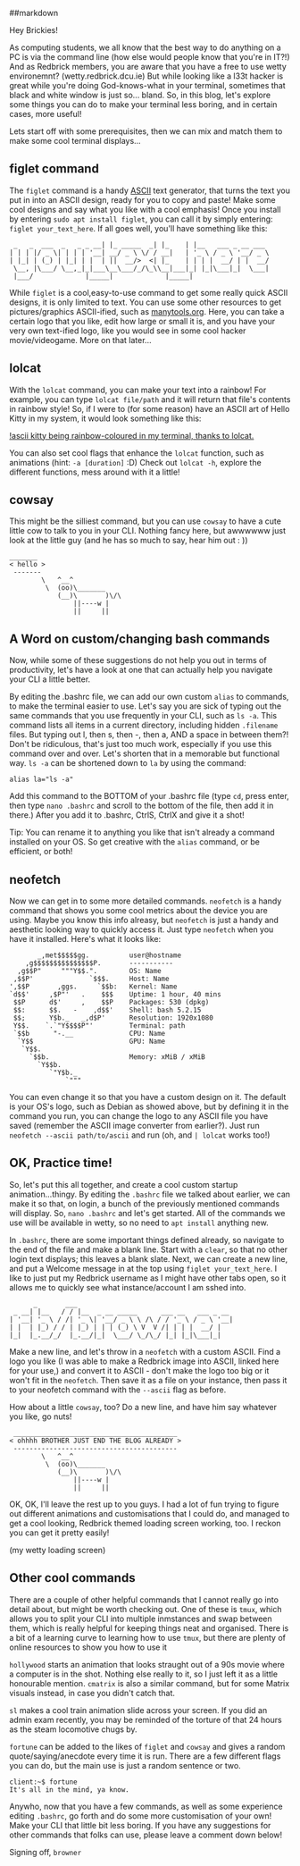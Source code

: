 ##markdown

Hey Brickies!

As computing students, we all know that the best way to do anything on a PC is via the command line (how else would people know that you're in IT?!) And as Redbrick members, you are aware that you have a free to use wetty environemnt? (wetty.redbrick.dcu.ie)
But while looking like a l33t hacker is great while you're doing God-knows-what in your terminal, sometimes that black and white window is just so... bland. 
So, in this blog, let's explore some things you can do to make your terminal less boring, and in certain cases, more useful! 

Lets start off with some prerequisites, then we can mix and match them to make some cool terminal displays...


 ## figlet command

The `figlet` command is a handy [ASCII](https://en.wikipedia.org/wiki/ASCII) text generator, that turns the text you put in into an ASCII design, ready for you to copy and paste! Make some cool designs and say what you like with a cool emphasis! Once you install by entering `sudo apt install figlet`, you can call it by simply entering: `figlet your_text_here`. If all goes well, you'll have something like this:

```
 _   _  ___  _   _ _ __| |_ _____  _| |_    | |__   ___ _ __ ___
| | | |/ _ \| | | | '__| __/ _ \ \/ / __|   | '_ \ / _ \ '__/ _ \
| |_| | (_) | |_| | |  | ||  __/>  <| |_    | | | |  __/ | |  __/
 \__, |\___/ \__,_|_|___\__\___/_/\_\\__|___|_| |_|\___|_|  \___|
 |___/             |_____|             |_____|
```

While `figlet` is a cool,easy-to-use command to get some really quick ASCII designs, it is only limited to text. You can use some other resources to get pictures/graphics ASCII-ified, such as [manytools.org](https://manytools.org/hacker-tools/convert-images-to-ascii-art/). Here, you can take a certain logo that you like, edit how large or small it is, and you have your very own text-ified logo, like you would see in some cool hacker movie/videogame. More on that later...

## lolcat

With the `lolcat` command, you can make your text into a rainbow! For example, you can type `lolcat file/path` and it will return that file's contents in rainbow style! So, if I were to (for some reason) have an ASCII art of Hello Kitty in my system, it would look something like this:

[!ascii kitty being rainbow-coloured in my terminal, thanks to lolcat. ](/res/ascii-kitty.png)

You can also set cool flags that enhance the `lolcat` function, such as animations (hint: `-a [duration]` :D) Check out `lolcat -h`, explore the different functions, mess around with it a little! 


## cowsay

This might be the silliest command, but you can use `cowsay` to have a cute little cow to talk to you in your CLI. Nothing fancy here, but awwwwww just look at the little guy (and he has so much to say, hear him out : ))

```
_______
< hello >
 -------
        \   ^__^
         \  (oo)\_______
            (__)\       )\/\
                ||----w |
                ||     ||
```

## A Word on custom/changing bash commands

Now, while some of these suggestions do not help you out in terms of productivity, let's have a look at one that can actually help you navigate your CLI a little better.

By editing the .bashrc file, we can add our own custom `alias` to commands, to make the terminal easier to use. Let's say you are sick of typing out the same commands that you use frequently in your CLI, such as `ls -a`. This command lists all items in a current directory, including hidden `.filename` files. But typing out l, then s, then -, then a, AND a space in between them?! Don't be ridiculous, that's just too much work, especially if you use this command over and over. Let's shorten that in a memorable but functional way. `ls -a` can be shortened down to `la` by using the command: 

`alias la="ls -a"`

Add this command to the BOTTOM of your .bashrc file (type `cd`, press enter, then type `nano .bashrc` and scroll to the bottom of the file, then add it in there.) After you add it to .bashrc, CtrlS, CtrlX and give it a shot! 

Tip: You can rename it to anything you like that isn't already a command installed on your OS. So get creative with the `alias` command, or be efficient, or both! 

## neofetch
Now we can get in to some more detailed commands. `neofetch` is a handy command that shows you some cool metrics about the device you are using. Maybe you know this info alreasy, but `neofetch` is just a handy and aesthetic looking way to quickly access it. Just type `neofetch` when you have it installed. Here's what it looks like: 

```
       _,met$$$$$gg.          user@hostname
    ,g$$$$$$$$$$$$$$$P.       -----------
  ,g$$P"     """Y$$.".        OS: Name
 ,$$P'              `$$$.     Host: Name
',$$P       ,ggs.     `$$b:   Kernel: Name
`d$$'     ,$P"'   .    $$$    Uptime: 1 hour, 40 mins
 $$P      d$'     ,    $$P    Packages: 530 (dpkg)
 $$:      $$.   -    ,d$$'    Shell: bash 5.2.15
 $$;      Y$b._   _,d$P'      Resolution: 1920x1080
 Y$$.    `.`"Y$$$$P"'         Terminal: path
 `$$b      "-.__              CPU: Name
  `Y$$                        GPU: Name
   `Y$$.                      
     `$$b.                    Memory: xMiB / xMiB
       `Y$$b.
          `"Y$b._
              `"""
```


You can even change it so that you have a custom design on it. The default is your OS's logo, such as Debian as showed above, but by defining it in the command you run, you can change the logo to any ASCII file you have saved (remember the ASCII image converter from earlier?). Just run `neofetch --ascii path/to/ascii` and run (oh, and  `| lolcat` works too!)


## OK, Practice time!
So, let's put this all together, and create a cool custom startup animation...thingy. By editing the `.bashrc` file we talked about earlier, we can make it so that, on login, a bunch of the previously mentioned commands will display. So, `nano .bashrc` and let's get started. All of the commands we use will be available in wetty, so no need to `apt install` anything new. 

In `.bashrc`, there are some important things defined already, so navigate to the end of the file and make a blank line. Start with a `clear`, so that no other login text displays; this leaves a blank slate. Next, we can create a new line, and put a Welcome message in at the top using `figlet your_text_here`. I like to just put my Redbrick username as I might have other tabs open, so it allows me to quickly see what instance/account I am sshed into. 

```
      _       ___
 _ __| |__   / / |__  _ __ _____      ___ __   ___ _ __
| '__| '_ \ / /| '_ \| '__/ _ \ \ /\ / / '_ \ / _ \ '__|
| |  | |_) / / | |_) | | | (_) \ V  V /| | | |  __/ |
|_|  |_.__/_/  |_.__/|_|  \___/ \_/\_/ |_| |_|\___|_|
```
Make a new line, and let's throw in a `neofetch` with a custom ASCII. Find a logo you like (I was able to make a Redbrick image into ASCII, linked here for your use,) and convert it to ASCII - don't make the logo too big or it won't fit in the `neofetch`. Then save it as a file on your instance, then pass it to your neofetch command with the `--ascii` flag as before. 

How about a little `cowsay`, too? Do a new line, and have him say whatever you like, go nuts!

```
 _________________________________________
< ohhhh BROTHER JUST END THE BLOG ALREADY >
 -----------------------------------------
        \   ^__^
         \  (oo)\_______
            (__)\       )\/\
                ||----w |
                ||     ||
```

OK, OK, I'll leave the rest up to you guys. I had a lot of fun trying to figure out different animations and customisations that I could do, and managed to get a cool looking, Redbrick themed loading screen working, too. I reckon you can get it pretty easily!

(my wetty loading screen)

## Other cool commands
There are a couple of other helpful commands that I cannot really go into detail about, but might be worth checking out. One of these is `tmux`, which allows you to split your CLI into multiple inmstances and swap between them, which is really helpful for keeping things neat and organised. There is a bit of a learning curve to learning how to use `tmux`, but there are plenty of online resources to show you how to use it

`hollywood` starts an animation that looks straught out of a 90s movie where a computer is in the shot. Nothing else really to it, so I just left it as a little honourable mention. `cmatrix` is also a similar command, but for some Matrix visuals instead, in case you didn't catch that. 

`sl` makes a cool train animation slide across your screen. If you did an admin exam recently, you may be reminded of the torture of that 24 hours as the steam locomotive chugs by. 

`fortune` can be added to the likes of `figlet` and `cowsay` and gives a random quote/saying/anecdote every time it is run. There are a few different flags you can do, but the main use is just a random sentence or two. 

```
client:~$ fortune
It's all in the mind, ya know.
```

Anywho, now that you have a few commands, as well as some experience editing `.bashrc`, go forth and do some more customisation of your own! Make your CLI that little bit less boring. If you have any suggestions for other commands that folks can use, please leave a comment down below!

Signing off,
`browner`
